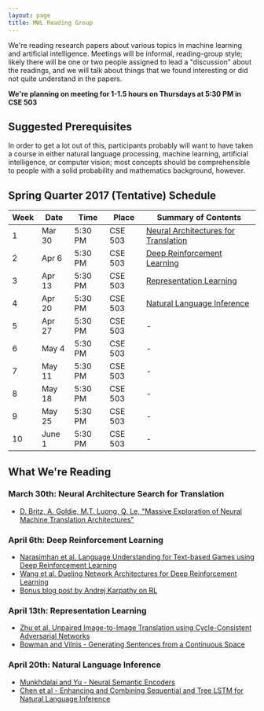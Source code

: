 ```yaml
---
layout: page
title: MWL Reading Group
---
```


We're reading research papers about various topics in machine learning and
artificial intelligence. Meetings will be informal, reading-group style; likely
there will be one or two people assigned to lead a "discussion" about the
readings, and we will talk about things that we found interesting or did not
quite understand in the papers.

**We're planning on meeting for 1-1.5 hours on Thursdays at 5:30 PM in CSE 503**

## Suggested Prerequisites

In order to get a lot out of this, participants probably will want to have taken
a course in either natural language processing, machine learning, artificial
intelligence, or computer vision; most concepts should be comprehensible to
people with a solid probability and mathematics background, however.

## Spring Quarter 2017 (Tentative) Schedule

| Week | Date | Time | Place | Summary of Contents |
|------|------|------|-------|---------------------|
| 1 | Mar 30 | 5:30 PM | CSE 503 | [Neural Architectures for Translation](#march-30th-neural-architecture-search-for-translation) |
| 2 | Apr 6 | 5:30 PM | CSE 503 | [Deep Reinforcement Learning](#april-6th-deep-reinforcement-learning)|
| 3 | Apr 13 | 5:30 PM | CSE 503 | [Representation Learning](#april-13th-representation-learning) |
| 4 | Apr 20 | 5:30 PM | CSE 503 | [Natural Language Inference](#april-20th-natural-language-inference) |
| 5 | Apr 27 | 5:30 PM | CSE 503 | - |
| 6 | May 4 | 5:30 PM | CSE 503 | - |
| 7 | May 11 | 5:30 PM | CSE 503 | - |
| 8 | May 18 | 5:30 PM | CSE 503 | - |
| 9 | May 25 | 5:30 PM | CSE 503 | - |
| 10 | June 1 | 5:30 PM | CSE 503 | - |

## What We're Reading

### March 30th: Neural Architecture Search for Translation
  - [D. Britz, A. Goldie, M.T. Luong, Q. Le, "Massive Exploration of Neural Machine Translation Architectures"](https://arxiv.org/abs/1703.03906)

### April 6th: Deep Reinforcement Learning
  - [Narasimhan et al. Language Understanding for Text-based Games using Deep Reinforcement Learning](https://pdfs.semanticscholar.org/b91c/3ab29457123cb1cc590a3e5dcec8a7f70a12.pdf?_ga=1.26568893.1484215306.1475848983)
  - [Wang et al. Dueling Network Architectures for Deep Reinforcement Learning](https://pdfs.semanticscholar.org/4c05/d7caa357148f0bbd61720bdd35f0bc05eb81.pdf?_ga=1.25112506.1484215306.1475848983)
  - [Bonus blog post by Andrej Karpathy on RL](http://karpathy.github.io/2016/05/31/rl/)
  
### April 13th: Representation Learning
  - [Zhu et al. Unpaired Image-to-Image Translation using Cycle-Consistent Adversarial Networks](https://arxiv.org/pdf/1703.10593.pdf)
  - [Bowman and Vilnis - Generating Sentences from a Continuous Space](https://arxiv.org/pdf/1511.06349.pdf)
  
### April 20th: Natural Language Inference
  - [Munkhdalai and Yu - Neural Semantic Encoders](https://arxiv.org/pdf/1607.04315.pdf)
  - [Chen et al - Enhancing and Combining Sequential and Tree LSTM for Natural Language Inference](https://arxiv.org/pdf/1609.06038v2.pdf)
